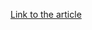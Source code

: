 [Link to the article](https://unit42.paloaltonetworks.com/jailbreaking-generative-ai-web-products/)
